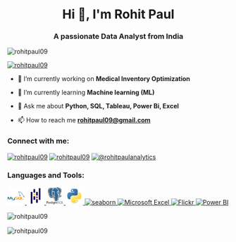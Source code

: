 <h1 align="center">Hi 👋, I'm Rohit Paul</h1>
<h3 align="center">A passionate Data Analyst from India</h3>

<p align="left"> <img src="https://komarev.com/ghpvc/?username=rohitpaul09&label=Profile%20views&color=0e75b6&style=flat" alt="rohitpaul09" /> </p>

<p align="left"> <a href="https://twitter.com/rohitpaul09" target="blank"><img src="https://img.shields.io/twitter/follow/rohitpaul09?logo=twitter&style=for-the-badge" alt="rohitpaul09" /></a> </p>

- 🔭 I’m currently working on **Medical Inventory Optimization**

- 🌱 I’m currently learning **Machine learning (ML)**

- 💬 Ask me about **Python, SQL, Tableau, Power Bi, Excel**

- 📫 How to reach me **rohitpaul09@gmail.com**

<h3 align="left">Connect with me:</h3>
<p align="left">
<a href="https://twitter.com/rohitpaul09" target="blank"><img align="center" src="https://drive.google.com/file/d/1ZVGazeNB1pvQtSFH1x7pC-OOAiDGlx5B/view?usp=sharing" alt="rohitpaul09" height="30" width="40" /></a>
<a href="https://linkedin.com/in/rohitpaul09" target="blank"><img align="center" src="https://drive.google.com/file/d/1iWJM3Y_4gN7IIPAk2MJHwYGtz9vYx-8f/view?usp=sharing" alt="rohitpaul09" height="30" width="40" /></a>
<a href="https://www.youtube.com/c/@rohitpaulanalytics" target="blank"><img align="center" src="https://drive.google.com/file/d/10l9Mp65EqAo1x6xmr_bxaJleRX8yhAcI/view?usp=sharing" alt="@rohitpaulanalytics" height="30" width="40" /></a>
</p>

<h3 align="left">Languages and Tools:</h3>
<p align="left">
  <a href="https://www.mysql.com/" target="_blank" rel="noreferrer">
    <img src="https://raw.githubusercontent.com/devicons/devicon/master/icons/mysql/mysql-original-wordmark.svg" alt="mysql" width="40" height="40"/>
  </a>
  <a href="https://pandas.pydata.org/" target="_blank" rel="noreferrer">
    <img src="https://raw.githubusercontent.com/devicons/devicon/2ae2a900d2f041da66e950e4d48052658d850630/icons/pandas/pandas-original.svg" alt="pandas" width="40" height="40"/>
  </a>
  <a href="https://www.postgresql.org" target="_blank" rel="noreferrer">
    <img src="https://raw.githubusercontent.com/devicons/devicon/master/icons/postgresql/postgresql-original-wordmark.svg" alt="postgresql" width="40" height="40"/>
  </a>
  <a href="https://www.python.org" target="_blank" rel="noreferrer">
    <img src="https://raw.githubusercontent.com/devicons/devicon/master/icons/python/python-original.svg" alt="python" width="40" height="40"/>
  </a>
  <a href="https://seaborn.pydata.org/" target="_blank" rel="noreferrer">
    <img src="https://seaborn.pydata.org/_images/logo-mark-lightbg.svg" alt="seaborn" width="40" height="40"/>
  </a>
  <a href="https://drive.google.com/file/d/1VM2QBWufKVLnjs9CmOo3bsgsVabtui7D/view?usp=sharing" target="_blank" rel="noreferrer">
    <img src="https://drive.google.com/uc?id=1VM2QBWufKVLnjs9CmOo3bsgsVabtui7D" alt="Microsoft Excel" width="40" height="40"/>
  </a>
  <a href="https://drive.google.com/file/d/1RObvkuLln16O5ogckDh4NLyURKBJQDzS/view?usp=sharing" target="_blank" rel="noreferrer">
    <img src="https://drive.google.com/uc?id=1RObvkuLln16O5ogckDh4NLyURKBJQDzS" alt="Flickr" width="40" height="40"/>
  </a>
  <a href="https://commons.wikimedia.org/wiki/File:New_Power_BI_Logo.svg" target="_blank" rel="noreferrer">
    <img src="https://upload.wikimedia.org/wikipedia/commons/thumb/c/cf/New_Power_BI_Logo.svg/512px-New_Power_BI_Logo.svg.png" alt="Power BI" width="40" height="40"/>
  </a>
</p>



<p><img align="center" src="https://github-readme-stats.vercel.app/api/top-langs?username=rohitpaul09&show_icons=true&locale=en&layout=compact" alt="rohitpaul09" /></p>

<p><img align="center" src="https://github-readme-streak-stats.herokuapp.com/?user=rohitpaul09&" alt="rohitpaul09" /></p>
